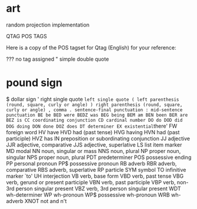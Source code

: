 art
===

random projection implementation










QTAG POS TAGS

Here is a copy of the POS tagset for Qtag (English) for your reference:

??? no tag assigned
" simple double quote
# pound sign
$ dollar sign
' right single quote
` left single quote
( left parenthesis (round, square, curly or angle)
) right parenthesis (round, square, curly or angle)
, comma
. sentence-final punctuation
: mid-sentence punctuation
BE be
BED were
BEDZ was
BEG being
BEM am
BEN been
BER are
BEZ is
CC coordinating conjunction
CD cardinal number
DO do
DOD did
DOG doing
DON done
DOZ does
DT determiner
EX existential `there'
FW foreign word
HV have
HVD had (past tense)
HVG having
HVN had (past participle)
HVZ has
IN preposition or subordinating conjunction
JJ adjective
JJR adjective, comparative
JJS adjective, superlative
LS list item marker
MD modal
NN noun, singular or mass
NNS noun, plural
NP proper noun, singular
NPS proper noun, plural
PDT predeterminer
POS possessive ending
PP personal pronoun
PP$ possessive pronoun
RB adverb
RBR adverb, comparative
RBS adverb, superlative
RP particle
SYM symbol
TO infinitive marker `to'
UH interjection
VB verb, base form
VBD verb, past tense
VBG verb, gerund or present participle
VBN verb, past participle
VBP verb, non-3rd person singular present
VBZ verb, 3rd person singular present
WDT wh-determiner
WP wh-pronoun
WP$ possessive wh-pronoun
WRB wh-adverb
XNOT not and n't


